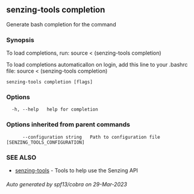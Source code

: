## senzing-tools completion

Generate bash completion for the command

### Synopsis

To load completions, run:
source < (senzing-tools completion)

To load completions automaticallon on login, add this line to your .bashrc file:
source < (senzing-tools completion)


```
senzing-tools completion [flags]
```

### Options

```
  -h, --help   help for completion
```

### Options inherited from parent commands

```
      --configuration string   Path to configuration file [SENZING_TOOLS_CONFIGURATION]
```

### SEE ALSO

* [senzing-tools](senzing-tools.md)	 - Tools to help use the Senzing API

###### Auto generated by spf13/cobra on 29-Mar-2023
